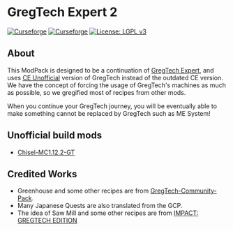 # GregTech Expert 2

[![Curseforge](https://cf.way2muchnoise.eu/full_565238_downloads.svg)](https://www.curseforge.com/minecraft/modpacks/gregtech-expert-2) [![Curseforge](https://cf.way2muchnoise.eu/versions/For%20MC_565238_latest.svg)](https://www.curseforge.com/minecraft/modpacks/gregtech-expert-2) [![License: LGPL v3](https://img.shields.io/badge/License-LGPL_v3-blue.svg)](https://www.gnu.org/licenses/lgpl-3.0)

## About

This ModPack is designed to be a continuation of [GregTech Expert](https://www.curseforge.com/minecraft/modpacks/gregtech-expert), and uses [CE Unofficial](https://www.curseforge.com/minecraft/mc-mods/gregtech-ce-unofficial) version of GregTech instead of the outdated CE version.
We have the concept of forcing the usage of GregTech's machines as much as possible, so we gregified most of recipes from other mods.

When you continue your GregTech journey, you will be eventually able to make something cannot be replaced by GregTech such as ME System!

## Unofficial build mods

* [Chisel-MC1.12.2-GT](https://github.com/GTModpackTeam/Chisel)

## Credited Works

* Greenhouse and some other recipes are from [GregTech-Community-Pack](https://github.com/GregTechCEu/GregTech-Community-Pack).
* Many Japanese Quests are also translated from the GCP.
* The idea of Saw Mill and some other recipes are from [IMPACT: GREGTECH EDITION](https://gtimpact.space/)
